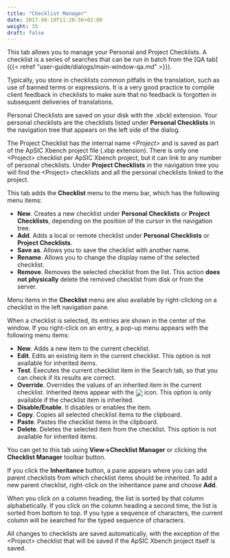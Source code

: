 ```yaml
---
title: "Checklist Manager"
date: 2017-08-10T11:20:56+02:00
weight: 35
draft: false
---
```


This tab allows you to manage your Personal and Project Checklists. A checklist is a series of searches that 
can be run in batch from the [QA tab]({{< relref "user-guide/dialogs/main-window-qa.md" >}}).

Typically, you store in checklists common pitfalls in the translation, such as use of banned terms or expressions. 
It is a very good practice to compile client feedback in checklists to make sure that no feedback is forgotten in 
subsequent deliveries of translations.

Personal Checklists are saved on your disk with the .xbckl extension. Your personal checklists are the checklists 
listed under **Personal Checklists** in the navigation tree that appears on the left side of the dialog. 

The Project Checklist has the internal name *\<Project>* and is saved as part of the ApSIC Xbench project file (.xbp extension). 
There is only one \<Project> checklist per ApSIC Xbench project, but it can link to any number of personal checklists. 
Under **Project Checklists** in the navigation tree you will find the \<Project> checklists and all the personal checklists 
linked to the project.

This tab adds the **Checklist** menu to the menu bar, which has the following menu items:

*	**New**. Creates a new checklist under **Personal Checklists** or **Project Checklists**, depending on the position of the
	cursor in the navigation tree.
*	**Add**. Adds a local or remote checklist under **Personal Checklists** or **Project Checklists**.
*	**Save as**. Allows you to save the checklist with another name.
*	**Rename**. Allows you to change the display name of the selected checklist.
*	**Remove**. Removes the selected checklist from the list. This action **does not physically** delete the removed checklist
	from disk or from the server.

Menu items in the **Checklist** menu are also available by right-clicking on a checklist in the left navigation pane.

When a checklist is selected, its entries are shown in the center of the window. If you right-click on an entry, a pop-up menu 
appears with the following menu items:

*	**New**. Adds a new item to the current checklist.
*	**Edit**. Edits an existing item in the current checklist. This option is not available for inherited items.
*	**Test**. Executes the current checklist item in the Search tab, so that you can check if its results are correct.
*	**Override**. Overrides the values of an inherited item in the current checklist. Inherited items appear with the 
	<img class="inline" style="vertical-align: middle" src ="/user-guide/icon-inherited.gif" /> icon. This option is only available
	if the checklist item is inherited.
*	**Disable/Enable**. It disables or enables the item.
*	**Copy**. Copies all selected checklist items to the clipboard.
*	**Paste**. Pastes the checklist items in the clipboard.
*	**Delete**. Deletes the selected item from the checklist. This option is not available for inherited items.

You can get to this tab using **View->Checklist Manager** or clicking the **Checklist Manager** toolbar button.

If you click the **Inheritance** button, a pane appears where you can add parent checklists from which checklist items should 
be inherited. To add a new parent checklist, right-click on the inheritance pane and choose **Add**. 

When you click on a column heading, the list is sorted by that column alphabetically. If you click on the column heading a 
second time, the list is sorted from bottom to top. If you type a sequence of characters, the current column will be searched 
for the typed sequence of characters.

All changes to checklists are saved automatically, with the exception of the \<Project> checklist that will be saved if the 
ApSIC Xbench project itself is saved.
